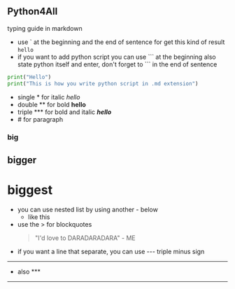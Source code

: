 ## Python4All

typing guide in markdown 
- use \` at the beginning and the end of sentence for get this kind of result `hello`
- if you want to add python script you can use \``` at the beginning also state python itself and enter, don't forget to \``` in the end of sentence
```python
print("Hello")
print("This is how you write python script in .md extension")
```
- single \* for italic *hello*
- double \** for bold **hello**
- triple \*** for bold and italic ***hello***
- \# for paragraph
### big
## bigger
# biggest
- you can use nested list by using another \- below
  - like this 
- use the \> for blockquotes
  > "I'd love to DARADARADARA" - ME
- if you want a line that separate, you can use \--- triple minus sign
---
- also \***
***
